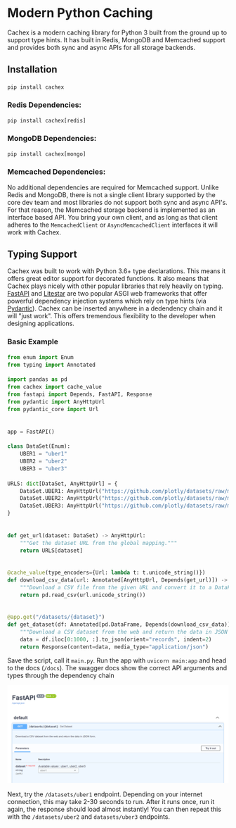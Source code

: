 # Modern Python Caching
Cachex is a modern caching library for Python 3 built from the ground up to support type hints. It has built in Redis, MongoDB and Memcached support and provides both sync and async APIs for all storage backends.

## Installation
`pip install cachex`

### Redis Dependencies:
`pip install cachex[redis]`

### MongoDB Dependencies:
`pip install cachex[mongo]`

### Memcached Dependencies:
No additional dependencies are required for Memcached support. Unlike Redis and MongoDB, there is not a single client library supported by the core dev team and most libraries do not support both sync and async API's. For that reason, the Memcached storage backend is implemented as an interface based API. You bring your own client, and as long as that client adheres to the `MemcachedClient` or `AsyncMemcachedClient` interfaces it will work with Cachex.

## Typing Support
Cachex was built to work with Python 3.6+ type declarations. This means it offers great editor support for decorated functions. It also means that Cachex plays nicely with other popular libraries that rely heavily on typing. [FastAPI](https://fastapi.tiangolo.com/tutorial/dependencies/) and [Litestar](https://docs.litestar.dev/2/usage/dependency-injection.html) are two popular ASGI web frameworks that offer powerful dependency injection systems which rely on type hints (via [Pydantic](https://docs.pydantic.dev/latest/)). Cachex can be inserted anywhere in a dedendency chain and it will "just work". This offers tremendous flexibility to the developer when designing applications.

### Basic Example
```python
from enum import Enum
from typing import Annotated

import pandas as pd
from cachex import cache_value
from fastapi import Depends, FastAPI, Response
from pydantic import AnyHttpUrl
from pydantic_core import Url


app = FastAPI()

class DataSet(Enum):
    UBER1 = "uber1"
    UBER2 = "uber2"
    UBER3 = "uber3"

URLS: dict[DataSet, AnyHttpUrl] = {
    DataSet.UBER1: AnyHttpUrl("https://github.com/plotly/datasets/raw/master/uber-rides-data1.csv"),
    DataSet.UBER2: AnyHttpUrl("https://github.com/plotly/datasets/raw/master/uber-rides-data2.csv"),
    DataSet.UBER3: AnyHttpUrl("https://github.com/plotly/datasets/raw/master/uber-rides-data3.csv"),
}


def get_url(dataset: DataSet) -> AnyHttpUrl:
    """Get the dataset URL from the global mapping."""
    return URLS[dataset]


@cache_value(type_encoders={Url: lambda t: t.unicode_string()})
def download_csv_data(url: Annotated[AnyHttpUrl, Depends(get_url)]) -> pd.DataFrame:
    """Download a CSV file from the given URL and convert it to a DataFrame."""
    return pd.read_csv(url.unicode_string())


@app.get("/datasets/{dataset}")
def get_dataset(df: Annotated[pd.DataFrame, Depends(download_csv_data)]):
    """Download a CSV dataset from the web and return the data in JSON form."""
    data = df.iloc[0:1000, :].to_json(orient="records", indent=2)
    return Response(content=data, media_type="application/json")
```

Save the script, call it `main.py`. Run the app with `uvicorn main:app` and head to the docs (`/docs`). The swagger docs show the correct API arguments and types through the dependency chain

![Alt text](/docs/img/simple_app_docs.png)

Next, try the `/datasets/uber1` endpoint. Depending on your internet connection, this may take 2-30 seconds to run. After it runs once, run it again, the response should load almost instantly! You can then repeat this with the `/datasets/uber2` and `datasets/uber3` endpoints.